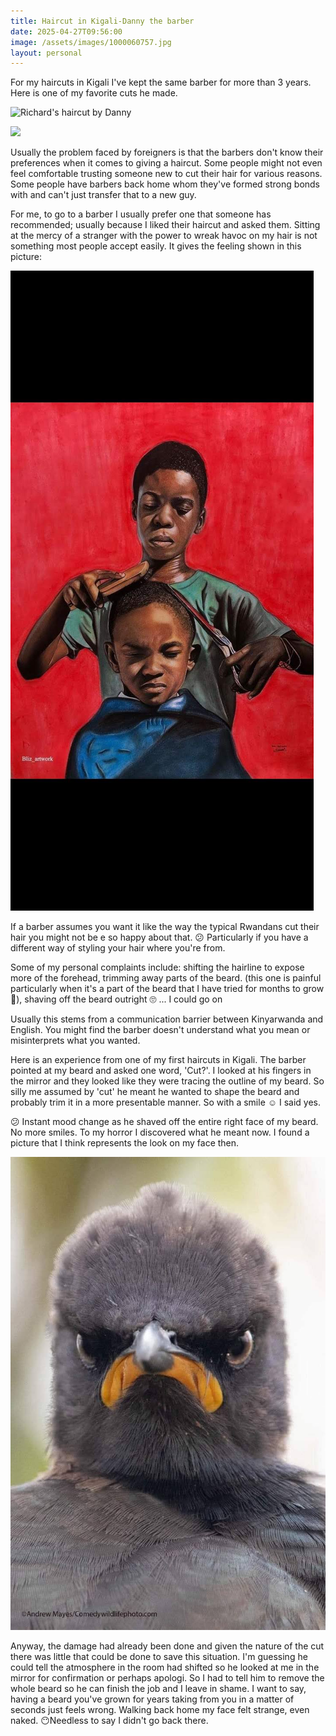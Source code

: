 ```yaml
---
title: Haircut in Kigali-Danny the barber
date: 2025-04-27T09:56:00
image: /assets/images/1000060757.jpg
layout: personal
---
```

For my haircuts in Kigali I've kept the same barber for more than 3 years. Here is one of my favorite cuts he made.

![Richard's haircut by Danny](/assets/images/1000060757.jpg "Richard's haircut by Danny")

![](blob:https://rdjarbeng.github.io/bc0b8204-e08b-4ef1-ab47-e6957e410ffe)

Usually the problem faced by foreigners is that the barbers  don't know their preferences when it comes to giving a haircut. Some people might not even feel comfortable trusting someone new to cut their hair for various reasons. Some people have barbers back home whom they've formed strong bonds with and can't just transfer that to a new guy. 

For me, to go to a barber I usually prefer one that someone has recommended; usually because I liked their haircut and asked them. Sitting at the mercy of a stranger with the power to wreak havoc on my hair is not something most people accept easily. It gives the feeling shown in this picture:

![Haircut with scissors two boys and a red background](/assets/images/1000154742.jpg "Haircut with scissors with the client not comfortable")

If a barber assumes you want it like the way the typical Rwandans cut their hair you might not be e so happy about that. 😕 Particularly if you have a different way of styling your hair where you're from. 

Some of my personal complaints include: shifting the hairline to expose more of the forehead, trimming away parts of the beard. (this one is painful particularly when it's a part of the beard that I have tried for months to grow 🧔), shaving off the beard outright 🙄 ... I could go on

Usually this stems from a communication barrier between Kinyarwanda and English. You might find the barber doesn't understand what you mean or misinterprets what you wanted.

Here is an experience from one of my first haircuts in Kigali. The barber pointed at my beard and asked one word, 'Cut?'. I looked at his fingers in the mirror and they looked like they were tracing the outline of my beard. So silly me assumed by 'cut' he meant he wanted to shape the beard and probably trim it in a more presentable manner. So with a smile ☺ I said yes.

😕 Instant mood change as he shaved off the entire right face of my beard. No more smiles. To my horror I discovered what he meant now.
I found a picture that I think represents the look on my face then.

![Angry bird without a smile](/assets/images/d1b63370-a010-4671-8c6e-45a742ce1538-1_all_5977.jpg "Angry bird without a smile")

Anyway, the damage had already been done and given the nature of the cut there was little that could be done to save this situation. I'm guessing he could tell the atmosphere in the room had shifted so he looked at me in the mirror for confirmation or perhaps apologi. So I had to tell him to remove the whole beard so he can finish the job and I leave in shame. I want to say, having a beard you've grown for years taking from you in a matter of seconds just feels wrong. Walking back home my face felt strange, even naked. 😶Needless to say I didn't go back there.
